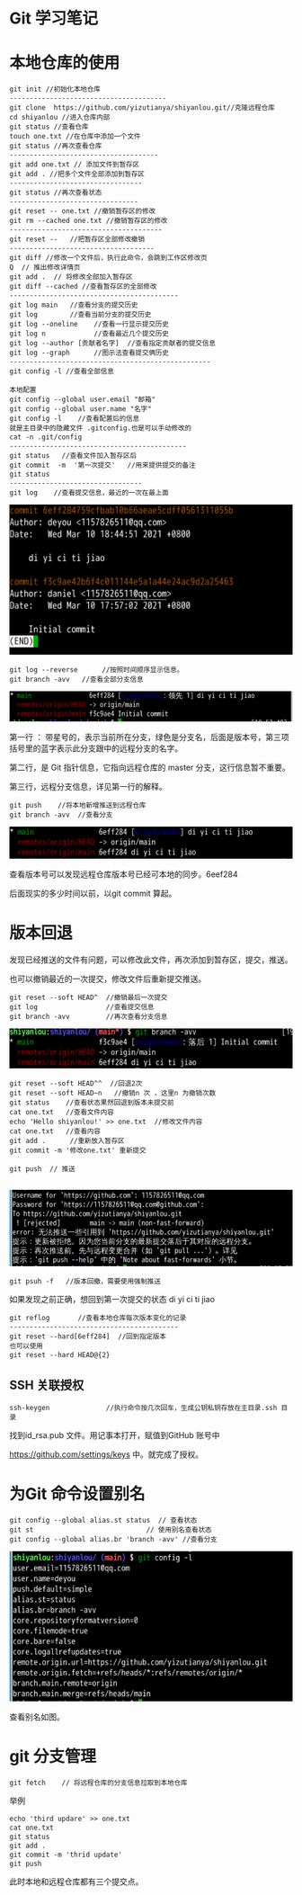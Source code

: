 # Git 学习笔记

# 本地仓库的使用

```shell
git init //初始化本地仓库
---------------------------------------
git clone  https://github.com/yizutianya/shiyanlou.git//克隆远程仓库
cd shiyanlou //进入仓库内部
git status //查看仓库
touch one.txt //在仓库中添加一个文件
git status //再次查看仓库
-------------------------------------
git add one.txt // 添加文件到暂存区
git add . //把多个文件全部添加到暂存区
---------------------------------
git status //再次查看状态
--------------------------------
git reset -- one.txt //撤销暂存区的修改
git rm --cached one.txt //撤销暂存区的修改
--------------------------------------
git reset --   //把暂存区全部修改撤销
------------------------------------
git diff //修改一个文件后，执行此命令，会跳到工作区修改页
Q  // 推出修改详情页
git add .  // 将修改全部加入暂存区
git diff --cached //查看暂存区的全部修改
------------------------------------------
git log main   //查看分支的提交历史
git log        //查看当前分支的提交历史
git log --oneline    //查看一行显示提交历史
git log n            //查看最近几个提交历史
git log --author [贡献者名字]  //查看指定贡献者的提交信息
git log --graph      //图示法查看提交俩历史
--------------------------------------------------
git config -l //查看全部信息

本地配置
git config --global user.email "邮箱"
git config --global user.name "名字"
git config -l    //查看配置后的信息
就是主目录中的隐藏文件 .gitconfig.也是可以手动修改的
cat -n .git/config
--------------------------------------------
git status   //查看文件加入暂存区后
git commit  -m  '第一次提交'   //用来提供提交的备注
git status 
---------------------------------
git log    //查看提交信息，最近的一次在最上面

```

![image-20210310184823896](image\image-20210310184823896.png)

```shell
git log --reverse      //按照时间顺序显示信息。
git branch -avv   //查看全部分支信息
```

![image-20210310185913438](image\image-20210310185913438.png)

第一行 ： 带星号的，表示当前所在分支，绿色是分支名，后面是版本号，第三项括号里的蓝字表示此分支跟中的远程分支的名字。

第二行，是 Git 指针信息，它指向远程仓库的 master 分支，这行信息暂不重要。

第三行，远程分支信息，详见第一行的解释。

```shell
git push    //将本地新增推送到远程仓库
git branch -avv  //查看分支
```

![image-20210310192235096](image\image-20210310192235096.png)

查看版本号可以发现远程仓库版本号已经可本地的同步。6eef284

后面现实的多少时间以前，以git commit 算起。

# 版本回退

发现已经推送的文件有问题，可以修改此文件，再次添加到暂存区，提交，推送。

也可以撤销最近的一次提交，修改文件后重新提交推送。

```shell
git reset --soft HEAD^  //撤销最后一次提交
git log                 //查看提交信息
git branch -avv         //再次查看分支信息
```

![image-20210310192918344](image\image-20210310192918344.png)

```shell
git reset --soft HEAD^^  //回退2次
git reset --soft HEAD~n   //撤销n 次 ，这里n 为撤销次数
git status    //查看状态果然回退到版本未提交前
cat one.txt   //查看文件内容
echo 'Hello shiyanlou!' >> one.txt  //修改文件内容
cat one.txt   //查看内容
git add .      //重新放入暂存区
git commit -m '修改one.txt' 重新提交

git push  // 推送


```

![image-20210310200837997](image\image-20210310200837997.png)

```shell
git psuh -f   //版本回撤，需要使用强制推送
```

如果发现之前正确，想回到第一次提交的状态 di yi ci ti jiao

```shell
git reflog       //查看本地仓库每次版本变化的记录
------------------------------------------
git reset --hard[6eff284]  //回到指定版本
也可以使用
git reset --hard HEAD@{2}
```

## SSH 关联授权

```shell
ssh-keygen              //执行命令按几次回车，生成公钥私钥存放在主目录.ssh 目录
```

找到id_rsa.pub 文件。用记事本打开，赋值到GitHub 账号中

https://github.com/settings/keys 中。就完成了授权。

# 为Git 命令设置别名



```shell 
git config --global alias.st status  // 查看状态
git st                            // 使用别名查看状态
git config --global alias.br 'branch -avv' //查看分支
```

![image-20210310203701194](image\image-20210310203701194.png)

查看别名如图。

# git 分支管理

```shell
git fetch    // 将远程仓库的分支信息拉取到本地仓库
```

举例

```shell
echo 'third updare' >> one.txt
cat one.txt
git status
git add .
git commit -m 'thrid update'
git push
```

此时本地和远程仓库都有三个提交点。